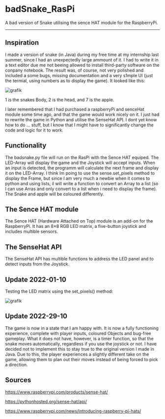 # badSnake_RasPi
A bad version of Snake utilising the sence HAT module for the RaspberryPi.

___

## Inspiration

I made a version of snake (in Java) during my free time at my internship last summer, since I had an unexpectedly large ammount of it. I had to write it in a text editor due me not beeing allowed to install third-party software on the conpany notebook. The result was, of course, not very polished and included a some bugs, missing documentation and a very s1mple UI (just the termial, using numbers as to display the game). It looked like this:

![grafik](https://user-images.githubusercontent.com/108017809/193322182-3744fd3b-91e5-4238-999e-eb7ec76c04ca.png)

1 is the snakes Body, 2 is the head, and 7 is the apple. 

I later remembered that I had purchased a raspberryPi and senceHat module some time ago, and that the game would work nicely on it. I just had to rewrite the game in Python and utilise the SenseHat API. I dont yet know how to do ... stuff, but I know that I might have to significantly change the code and logic for it to work. 

## Functionality

The badsnake.py file will run on the RasPi with the Sence HAT equiped. The LED-Array will display the game and the Joystick will accept inputs.
When an input is detected, the programm will calculate the next frame and display it on the LED-Array. I think Im poing to use the sense.set_pixels method to 
display the Frame, but since I am very much a newbie when it comes to python and using lists, il will write a function to convert an Array to a list (so I can use Arras and only convert to a list when i need to display the frame). The Snake and apple will be coloured differently. 

## The Sence HAT module

The Sence HAT (Hardware Attached on Top) module is an add-on for the RaspberryPi. 
It has an 8×8 RGB LED matrix, a five-button joystick and includes multible sensors.

## The SenseHat API

The SenseHat API has multible functions to address the LED panel and to detect inputs from the Joystick. 

## Update 2022-01-10

Testing the LED matrix using the set_pixels() method:

![grafik](https://user-images.githubusercontent.com/108017809/193408028-e49ad06e-1df0-4ea1-994d-22ca694958ae.png)

## Update 2022-29-10

The game is now in a state that I am happy with. It is now a fully functioning experience, complete with player inputs, coloured Objects and bug-free gameplay. What it does not have, however, is a timer function, so that the snake moves automatically, regardless if you use the joystick or not. I have decided not to implement this to stay true to the original version I made in Java. Due to this, the player experiences a slightly different take on the game, allowing them to plan out their moves instead of being forced to pick a direction.  

## Sources

https://www.raspberrypi.com/products/sense-hat/

https://pythonhosted.org/sense-hat/api/

https://www.raspberrypi.com/news/introducing-raspberry-pi-hats/

